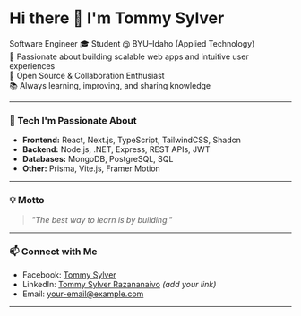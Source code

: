 # Hi there 👋 I'm Tommy Sylver

Software Engineer
🎓 Student @ BYU–Idaho (Applied Technology)  
🚀 Passionate about building scalable web apps and intuitive user experiences  
🤝 Open Source & Collaboration Enthusiast  
📚 Always learning, improving, and sharing knowledge  

---

### 🔧 Tech I'm Passionate About
- **Frontend:** React, Next.js, TypeScript, TailwindCSS, Shadcn  
- **Backend:** Node.js, .NET, Express, REST APIs, JWT  
- **Databases:** MongoDB, PostgreSQL, SQL  
- **Other:** Prisma, Vite.js, Framer Motion  

---

### 💡 Motto
> *"The best way to learn is by building."*  

---

### 📫 Connect with Me
- Facebook: [Tommy Sylver](https://facebook.com/TommySylver)  
- LinkedIn: [Tommy Sylver Razananaivo](https://linkedin.com/in/...) _(add your link)_  
- Email: your-email@example.com  

---
